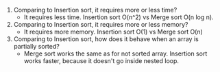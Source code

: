1. Comparing to Insertion sort, it requires more or less time?
   - It requires less time. Insertion sort O(n^2) vs Merge sort O(n log n).
2. Comparing to Insertion sort, it requires more or less memory?
   - It requires more memory. Insertion sort O(1) vs Merge sort O(n)
3. Comparing to Insertion sort, how does it behave when an array is partially sorted?
   - Merge sort works the same as for not sorted array. Insertion sort works faster, because it doesn't go inside nested loop.